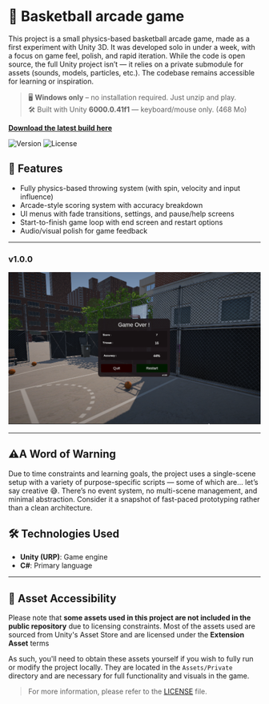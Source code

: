 


# 🏀 Basketball arcade game
This project is a small physics-based basketball arcade game, made as a first experiment with Unity 3D. It was developed solo in under a week, with a focus on game feel, polish, and rapid iteration. While the code is open source, the full Unity project isn’t — it relies on a private submodule for assets (sounds, models, particles, etc.). The codebase remains accessible for learning or inspiration.

> 🖥️ **Windows only** – no installation required. Just unzip and play.  
> 🛠️ Built with Unity **6000.0.41f1** — keyboard/mouse only.  (468 Mo)

[**Download the latest build here**](https://github.com/cfrBernard/EX-BS-3D/releases)

![Version](https://img.shields.io/badge/version-v1.0.0-blue)
![License](https://img.shields.io/github/license/cfrBernard/MaskMapWizard)

## 📸 Features

- Fully physics-based throwing system (with spin, velocity and input influence)
- Arcade-style scoring system with accuracy breakdown
- UI menus with fade transitions, settings, and pause/help screens
- Start-to-finish game loop with end screen and restart options
- Audio/visual polish for game feedback

---

### v1.0.0

<p align="center">
  <img src="Demo/Unity_gUPxNjiVh2.png" alt="v1.0.0" />
</p>

---

## ⚠️A Word of Warning
Due to time constraints and learning goals, the project uses a single-scene setup with a variety of purpose-specific scripts — some of which are... let’s say creative 😅. There’s no event system, no multi-scene management, and minimal abstraction. Consider it a snapshot of fast-paced prototyping rather than a clean architecture.

## 🛠️ Technologies Used

- **Unity (URP)**: Game engine
- **C#**: Primary language

---

## 📁 Asset Accessibility

Please note that **some assets used in this project are not included in the public repository** due to licensing constraints. Most of the assets used are sourced from Unity's Asset Store and are licensed under the **Extension Asset** terms

As such, you'll need to obtain these assets yourself if you wish to fully run or modify the project locally. They are located in the `Assets/Private` directory and are necessary for full functionality and visuals in the game.

> For more information, please refer to the [LICENSE](./LICENSE.md) file.

